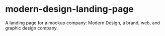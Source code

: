 # modern-design-landing-page
A landing page for a mockup company: Modern Design, a brand, web, and graphic design company.